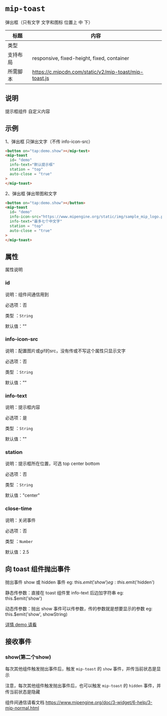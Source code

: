 # `mip-toast`

弹出框（只有文字 文字和图标 位置上 中 下）

| 标题     | 内容                                                  |
| -------- | ----------------------------------------------------- |
| 类型     |
| 支持布局 | responsive, fixed-height, fixed, container            |
| 所需脚本 | https://c.mipcdn.com/static/v2/mip-toast/mip-toast.js |

## 说明

提示框组件 自定义内容

## 示例

1、弹出框 只弹出文字（不传 info-icon-src）

```html
<button on="tap:demo.show"></mip-test>
<mip-toast
  id= "demo"
  info-text="默认提示框"
  station = "top"
  auto-close = "true"
>
</mip-toast>
```

2、弹出框 弹出带图和文字

```html
<button on="tap:demo.show"></button>
<mip-toast
  id= "demo"
  info-icon-src="https://www.mipengine.org/static/img/sample_mip_logo.png"
  info-text="最多七个中文字"
  station = "top"
  auto-close = "true"
>
</mip-toast>
```

## 属性

属性说明

### id

说明：组件间通信用到

必选项：否

类型 ：`String`

默认值：""

### info-icon-src

说明：配置图片或gif的src，没有传或不写这个属性只显示文字

必选项：否

类型 ：`String`

默认值：""

### info-text

说明：提示框内容

必选项：是

类型 ：`String`

默认值：""

### station

说明：提示框所在位置，可选 top center bottom

必选项：否

类型 ：`String`

默认值："center"

### close-time

说明：关闭事件

必选项：否

类型 ：`Number`

默认值：2.5

## 向 toast 组件抛出事件

抛出事件 show 或 hidden 事件 eg: this.$emit('show') eg: this.$emit('hidden')

静态传参数：直接在 toast 组件里 info-text 后边加字符串 eg: this.$emit('show')

动态传参数：抛出 show 事件可以传参数，传的参数就是想要显示的参数 eg: this.$emit('show', showString)

[详情 demo 请看](https://caoru828.github.io/my_json/mip-test-demo/)

## 接收事件

### show(第二个show)

每次其他组件触发抛出事件后，触发 `mip-toast` 的 `show` 事件，并传当前状态是显示

注意，每次其他组件触发抛出事件后，也可以触发 `mip-toast` 的 `hidden` 事件，并传当前状态是隐藏

组件间通信请看文档 https://www.mipengine.org/doc/3-widget/6-help/3-mip-normal.html
